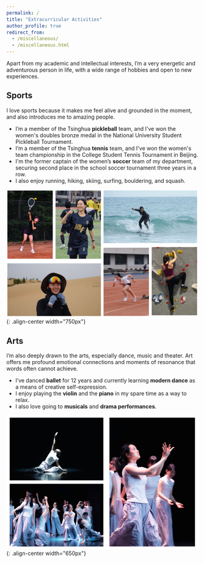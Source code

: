 ```yaml
---
permalink: /
title: "Extracurricular Activities"
author_profile: true
redirect_from: 
  - /miscellaneous/
  - /miscellaneous.html
---
```


Apart from my academic and intellectual interests, I’m a very energetic and adventurous person in life, with a wide range of hobbies and open to new experiences.

Sports
------

I love sports because it makes me feel alive and grounded in the moment, and also introduces me to amazing people.

- I’m a member of the Tsinghua **pickleball** team, and I've won the women's doubles bronze medal in the National University Student Pickleball Tournament. 
- I’m a member of the Tsinghua **tennis** team, and I've won the women's team championship in the College Student Tennis Tournament in Beijing. 
- I'm the former captain of the women’s **soccer** team of my department, securing second place in the school soccer tournament three years in a row.
- I also enjoy running, hiking, skiing, surfing, bouldering, and squash.

![sports](../images/sports.png){: .align-center width="750px"}


Arts
------

I’m also deeply drawn to the arts, especially dance, music and theater. Art offers me profound emotional connections and moments of resonance that words often cannot achieve.

- I’ve danced **ballet** for 12 years and currently learning **modern dance** as a means of creative self-expression.
- I enjoy playing the **violin** and the **piano** in my spare time as a way to relax.
- I also love going to **musicals** and **drama performances**.

![arts](../images/arts.png){: .align-center width="650px"}